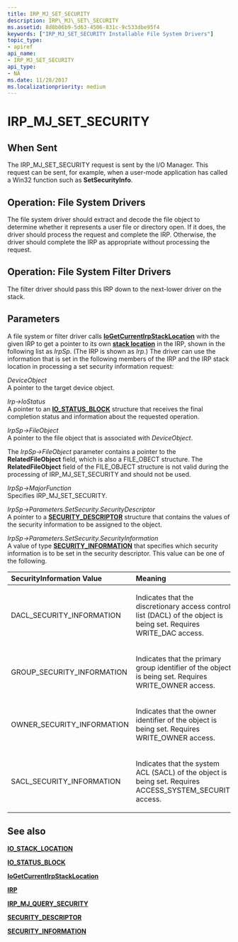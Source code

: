 ```yaml
---
title: IRP_MJ_SET_SECURITY
description: IRP\_MJ\_SET\_SECURITY
ms.assetid: 8d8b06b9-5d63-4506-831c-9c533dbe95f4
keywords: ["IRP_MJ_SET_SECURITY Installable File System Drivers"]
topic_type:
- apiref
api_name:
- IRP_MJ_SET_SECURITY
api_type:
- NA
ms.date: 11/28/2017
ms.localizationpriority: medium
---
```


# IRP\_MJ\_SET\_SECURITY


## When Sent


The IRP\_MJ\_SET\_SECURITY request is sent by the I/O Manager. This request can be sent, for example, when a user-mode application has called a Win32 function such as **SetSecurityInfo**.

## Operation: File System Drivers


The file system driver should extract and decode the file object to determine whether it represents a user file or directory open. If it does, the driver should process the request and complete the IRP. Otherwise, the driver should complete the IRP as appropriate without processing the request.

## Operation: File System Filter Drivers


The filter driver should pass this IRP down to the next-lower driver on the stack.

## Parameters


A file system or filter driver calls [**IoGetCurrentIrpStackLocation**](https://docs.microsoft.com/windows-hardware/drivers/ddi/content/wdm/nf-wdm-iogetcurrentirpstacklocation) with the given IRP to get a pointer to its own [**stack location**](https://docs.microsoft.com/windows-hardware/drivers/ddi/content/wdm/ns-wdm-_io_stack_location) in the IRP, shown in the following list as *IrpSp*. (The IRP is shown as *Irp*.) The driver can use the information that is set in the following members of the IRP and the IRP stack location in processing a set security information request:

<a href="" id="deviceobject"></a>*DeviceObject*  
A pointer to the target device object.

<a href="" id="irp--iostatus"></a>*Irp-&gt;IoStatus*  
A pointer to an [**IO\_STATUS\_BLOCK**](https://docs.microsoft.com/windows-hardware/drivers/ddi/content/wdm/ns-wdm-_io_status_block) structure that receives the final completion status and information about the requested operation.

<a href="" id="irpsp--fileobject"></a>*IrpSp-&gt;FileObject*  
A pointer to the file object that is associated with *DeviceObject*.

The *IrpSp-&gt;FileObject* parameter contains a pointer to the **RelatedFileObject** field, which is also a FILE\_OBECT structure. The **RelatedFileObject** field of the FILE\_OBJECT structure is not valid during the processing of IRP\_MJ\_SET\_SECURITY and should not be used.

<a href="" id="irpsp--majorfunction"></a>*IrpSp-&gt;MajorFunction*  
Specifies IRP\_MJ\_SET\_SECURITY.

<a href="" id="irpsp--parameters-setsecurity-securitydescriptor"></a>*IrpSp-&gt;Parameters.SetSecurity.SecurityDescriptor*  
A pointer to a [**SECURITY\_DESCRIPTOR**](https://docs.microsoft.com/previous-versions/windows/hardware/drivers/ff556610(v=vs.85)) structure that contains the values of the security information to be assigned to the object.

<a href="" id="irpsp--parameters-setsecurity-securityinformation"></a>*IrpSp-&gt;Parameters.SetSecurity.SecurityInformation*  
A value of type [**SECURITY\_INFORMATION**](security-information.md) that specifies which security information is to be set in the security descriptor. This value can be one of the following.

<table>
<colgroup>
<col width="50%" />
<col width="50%" />
</colgroup>
<thead>
<tr class="header">
<th align="left">SecurityInformation Value</th>
<th align="left">Meaning</th>
</tr>
</thead>
<tbody>
<tr class="odd">
<td align="left"><p>DACL_SECURITY_INFORMATION</p></td>
<td align="left"><p>Indicates that the discretionary access control list (DACL) of the object is being set. Requires WRITE_DAC access.</p></td>
</tr>
<tr class="even">
<td align="left"><p>GROUP_SECURITY_INFORMATION</p></td>
<td align="left"><p>Indicates that the primary group identifier of the object is being set. Requires WRITE_OWNER access.</p></td>
</tr>
<tr class="odd">
<td align="left"><p>OWNER_SECURITY_INFORMATION</p></td>
<td align="left"><p>Indicates that the owner identifier of the object is being set. Requires WRITE_OWNER access.</p></td>
</tr>
<tr class="even">
<td align="left"><p>SACL_SECURITY_INFORMATION</p></td>
<td align="left"><p>Indicates that the system ACL (SACL) of the object is being set. Requires ACCESS_SYSTEM_SECURITY access.</p></td>
</tr>
</tbody>
</table>

 

## See also


[**IO\_STACK\_LOCATION**](https://docs.microsoft.com/windows-hardware/drivers/ddi/content/wdm/ns-wdm-_io_stack_location)

[**IO\_STATUS\_BLOCK**](https://docs.microsoft.com/windows-hardware/drivers/ddi/content/wdm/ns-wdm-_io_status_block)

[**IoGetCurrentIrpStackLocation**](https://docs.microsoft.com/windows-hardware/drivers/ddi/content/wdm/nf-wdm-iogetcurrentirpstacklocation)

[**IRP**](https://docs.microsoft.com/windows-hardware/drivers/ddi/content/wdm/ns-wdm-_irp)

[**IRP\_MJ\_QUERY\_SECURITY**](irp-mj-query-security.md)

[**SECURITY\_DESCRIPTOR**](https://docs.microsoft.com/previous-versions/windows/hardware/drivers/ff556610(v=vs.85))

[**SECURITY\_INFORMATION**](security-information.md)

 

 






